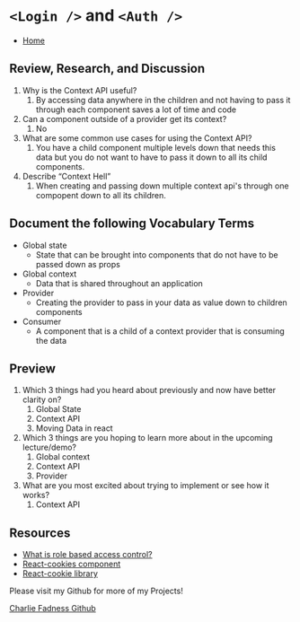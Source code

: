 # `<Login />` and `<Auth />`

- [Home](https://fadnesscharlie.github.io/reading-notes/401/)

## Review, Research, and Discussion

1. Why is the Context API useful?
   1. By accessing data anywhere in the children and not having to pass it through each component saves a lot of time and code
2. Can a component outside of a provider get its context?
   1. No
3. What are some common use cases for using the Context API?
   1. You have a child component multiple levels down that needs this data but you do not want to have to pass it down to all its child components.
4. Describe “Context Hell”
   1. When creating and passing down multiple context api's through one compopent down to all its children.

## Document the following Vocabulary Terms
- Global state
  - State that can be brought into components that do not have to be passed down as props
- Global context
  - Data that is shared throughout an application
- Provider
  - Creating the provider to pass in your data as value down to children components
- Consumer
  - A component that is a child of a context provider that is consuming the data

## Preview

1. Which 3 things had you heard about previously and now have better clarity on?
   1. Global State
   2. Context API
   3. Moving Data in react
2. Which 3 things are you hoping to learn more about in the upcoming lecture/demo?
   1. Global context
   2. Context API
   3. Provider
3. What are you most excited about trying to implement or see how it works?
   1. Context API

## Resources

- [What is role based access control?](https://digitalguardian.com/blog/what-role-based-access-control-rbac-examples-benefits-and-more)
- [React-cookies component](https://www.npmjs.com/package/react-cookies)
- [React-cookie library](https://www.npmjs.com/package/react-cookie)

Please visit my Github for more of my Projects!

[Charlie Fadness Github](https://github.com/fadnesscharlie)
